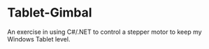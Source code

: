 # Tablet-Gimbal
An exercise in using C#/.NET to control a stepper motor to keep my Windows Tablet level.
